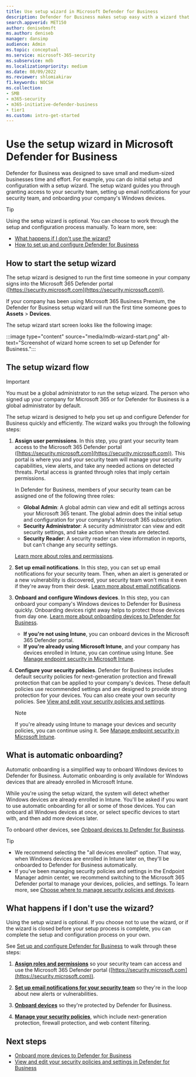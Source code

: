 ```yaml
---
title: Use setup wizard in Microsoft Defender for Business
description: Defender for Business makes setup easy with a wizard that runs the first time you use Defender for Business. See how the setup wizard works.
search.appverid: MET150
author: denisebmsft
ms.author: deniseb
manager: dansimp 
audience: Admin
ms.topic: conceptual
ms.service: microsoft-365-security
ms.subservice: mdb
ms.localizationpriority: medium
ms.date: 08/09/2022
ms.reviewer: shlomiakirav
f1.keywords: NOCSH 
ms.collection: 
- SMB
- m365-security
- m365-initiative-defender-business
- tier1
ms.custom: intro-get-started
---
```


# Use the setup wizard in Microsoft Defender for Business

Defender for Business was designed to save small and medium-sized businesses time and effort. For example, you can do initial setup and configuration with a setup wizard. The setup wizard guides you through granting access to your security team, setting up email notifications for your security team, and onboarding your company's Windows devices.

> [!TIP]
> Using the setup wizard is optional. You can choose to work through the setup and configuration process manually. To learn more, see:
> - [What happens if I don't use the wizard?](#what-happens-if-i-dont-use-the-wizard)
> - [How to set up and configure Defender for Business](mdb-setup-configuration.md)

## How to start the setup wizard

The setup wizard is designed to run the first time someone in your company signs into the Microsoft 365 Defender portal ([https://security.microsoft.com](https://security.microsoft.com)). 

If your company has been using Microsoft 365 Business Premium, the Defender for Business setup wizard will run the first time someone goes to **Assets** > **Devices**. 

The setup wizard start screen looks like the following image:

:::image type="content" source="media/mdb-wizard-start.png" alt-text="Screenshot of wizard home screen to set up Defender for Business.":::

## The setup wizard flow

> [!IMPORTANT]
> You must be a global administrator to run the setup wizard. The person who signed up your company for Microsoft 365 or for Defender for Business is a global administrator by default.

The setup wizard is designed to help you set up and configure Defender for Business quickly and efficiently. The wizard walks you through the following steps:

1. **Assign user permissions**. In this step, you grant your security team access to the Microsoft 365 Defender portal ([https://security.microsoft.com](https://security.microsoft.com)). This portal is where you and your security team will manage your security capabilities, view alerts, and take any needed actions on detected threats. Portal access is granted through roles that imply certain permissions.

   In Defender for Business, members of your security team can be assigned one of the following three roles:<br/>
   
   - **Global Admin**: A global admin can view and edit all settings across your Microsoft 365 tenant. The global admin does the initial setup and configuration for your company's Microsoft 365 subscription. 
   - **Security Administrator**: A security administrator can view and edit security settings, and take action when threats are detected.
   - **Security Reader**: A security reader can view information in reports, but can't change any security settings. 

   [Learn more about roles and permissions](mdb-roles-permissions.md). 

2. **Set up email notifications**. In this step, you can set up email notifications for your security team. Then, when an alert is generated or a new vulnerability is discovered, your security team won't miss it even if they're away from their desk. [Learn more about email notifications](mdb-email-notifications.md). 

3. **Onboard and configure Windows devices**. In this step, you can onboard your company's Windows devices to Defender for Business quickly. Onboarding devices right away helps to protect those devices from day one. [Learn more about onboarding devices to Defender for Business](mdb-onboard-devices.md).

   - **If you're not using Intune**, you can onboard devices in the Microsoft 365 Defender portal. 
   - **If you're already using Microsoft Intune**, and your company has devices enrolled in Intune, you can continue using Intune. See [Manage endpoint security in Microsoft Intune](/mem/intune/protect/endpoint-security).
   
4. **Configure your security policies**. Defender for Business includes default security policies for next-generation protection and firewall protection that can be applied to your company's devices. These default policies use recommended settings and are designed to provide strong protection for your devices. You can also create your own security policies. See [View and edit your security policies and settings](mdb-configure-security-settings.md).

   > [!NOTE]
   > If you're already using Intune to manage your devices and security policies, you can continue using it. See [Manage endpoint security in Microsoft Intune](/mem/intune/protect/endpoint-security).


## What is automatic onboarding?

Automatic onboarding is a simplified way to onboard Windows devices to Defender for Business. Automatic onboarding is only available for Windows devices that are already enrolled in Microsoft Intune. 

While you're using the setup wizard, the system will detect whether Windows devices are already enrolled in Intune. You'll be asked if you want to use automatic onboarding for all or some of those devices. You can onboard all Windows devices at once, or select specific devices to start with, and then add more devices later. 

To onboard other devices, see [Onboard devices to Defender for Business](mdb-onboard-devices.md).

> [!TIP]
> - We recommend selecting the "all devices enrolled" option. That way, when Windows devices are enrolled in Intune later on, they'll be onboarded to Defender for Business automatically. 
> - If you've been managing security policies and settings in the Endpoint Manager admin center, we recommend switching to the Microsoft 365 Defender portal to manage your devices, policies, and settings. To learn more, see [Choose where to manage security policies and devices](mdb-configure-security-settings.md#choose-where-to-manage-security-policies-and-devices).

## What happens if I don't use the wizard?

Using the setup wizard is optional. If you choose not to use the wizard, or if the wizard is closed before your setup process is complete, you can complete the setup and configuration process on your own. 

See [Set up and configure Defender for Business](mdb-setup-configuration.md) to walk through these steps:

1. **[Assign roles and permissions](mdb-roles-permissions.md)** so your security team can access and use the Microsoft 365 Defender portal ([https://security.microsoft.com](https://security.microsoft.com)).

2. **[Set up email notifications for your security team](mdb-email-notifications.md)** so they're in the loop about new alerts or vulnerabilities.

3. **[Onboard devices](mdb-onboard-devices.md)** so they're protected by Defender for Business.

4. **[Manage your security policies](mdb-configure-security-settings.md)**, which include next-generation protection, firewall protection, and web content filtering.

## Next steps

- [Onboard more devices to Defender for Business](mdb-onboard-devices.md)
- [View and edit your security policies and settings in Defender for Business](mdb-configure-security-settings.md)